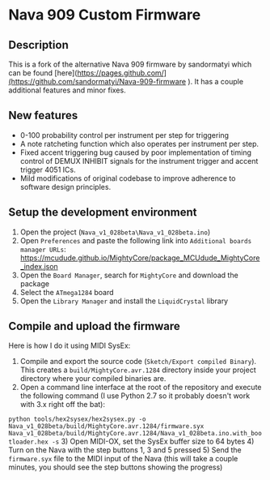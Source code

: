 # Nava 909 Custom Firmware

## Description

This is a fork of the alternative Nava 909 firmware by sandormatyi which can be found [here](https://pages.github.com/](https://github.com/sandormatyi/Nava-909-firmware
). It has a couple additional features and minor fixes.

## New features

- 0-100 probability control per instrument per step for triggering
- A note ratcheting function which also operates per instrument per step.
- Fixed accent triggering bug caused by poor implementation of timing control of DEMUX INHIBIT signals for the instrument trigger and accent trigger 4051 ICs.
- Mild modifications of original codebase to improve adherence to software design principles.

## Setup the development environment

1) Open the project (`Nava_v1_028beta\Nava_v1_028beta.ino`)
2) Open `Preferences` and paste the following link into `Additional boards manager URLs`: https://mcudude.github.io/MightyCore/package_MCUdude_MightyCore_index.json
3) Open the `Board Manager`, search for `MightyCore` and download the package
4) Select the `ATmega1284` board
5) Open the `Library Manager` and install the `LiquidCrystal` library

## Compile and upload the firmware

Here is how I do it using MIDI SysEx:

1) Compile and export the source code (`Sketch/Export compiled Binary`). This creates a `build/MightyCore.avr.1284` directory inside your project directory where your compiled binaries are.
2) Open a command line interface at the root of the repository and execute the following command (I use Python 2.7 so it probably doesn't work with 3.x right off the bat):

`python tools/hex2sysex/hex2sysex.py -o Nava_v1_028beta/build/MightyCore.avr.1284/firmware.syx Nava_v1_028beta/build/MightyCore.avr.1284/Nava_v1_028beta.ino.with_bootloader.hex -s`
3) Open MIDI-OX, set the SysEx buffer size to 64 bytes
4) Turn on the Nava with the step buttons 1, 3 and 5 pressed
5) Send the `firmware.syx` file to the MIDI input of the Nava (this will take a couple minutes, you should see the step buttons showing the progress)
